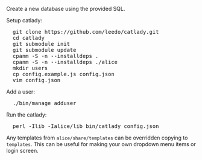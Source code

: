 Create a new database using the provided SQL.

Setup catlady:

<pre>
  git clone https://github.com/leedo/catlady.git
  cd catlady
  git submodule init
  git submodule update
  cpanm -S -n --installdeps .
  cpanm -S -n --installdeps ./alice
  mkdir users
  cp config.example.js config.json
  vim config.json
</pre>

Add a user:

<pre>
  ./bin/manage adduser <username> <password>
</pre>

Run the catlady:

<pre>
  perl -Ilib -Ialice/lib bin/catlady config.json
</pre>

Any templates from `alice/share/templates` can be overridden copying to
`templates`. This can be useful for making your own dropdown menu items
or login screen.

